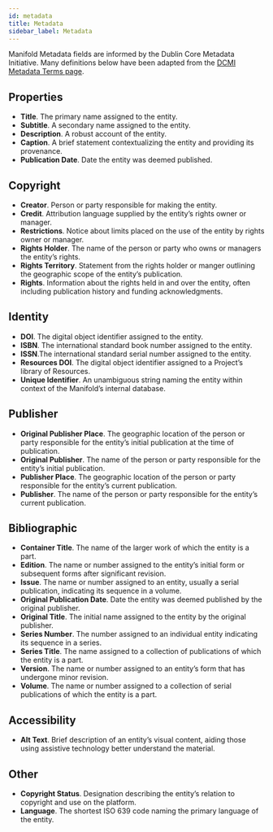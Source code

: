 ```yaml
---
id: metadata
title: Metadata
sidebar_label: Metadata
---
```


Manifold Metadata fields are informed by the Dublin Core Metadata Initiative. Many definitions below have been adapted from the [DCMI Metadata Terms page](https://www.dublincore.org/specifications/dublin-core/dcmi-terms/#http://purl.org/dc/terms/description).

## Properties

- **Title**. The primary name assigned to the entity.
- **Subtitle**. A secondary name assigned to the entity.
- **Description**. A robust account of the entity.
- **Caption**. A brief statement contextualizing the entity and providing its provenance.
- **Publication Date**. Date the entity was deemed published.

## Copyright

- **Creator**. Person or party responsible for making the entity.
- **Credit**. Attribution language supplied by the entity’s rights owner or manager.
- **Restrictions**. Notice about limits placed on the use of the entity by rights owner or manager.
- **Rights Holder**. The name of the person or party who owns or managers the entity’s rights.
- **Rights Territory**. Statement from the rights holder or manger outlining the geographic scope of the entity’s publication.
- **Rights**. Information about the rights held in and over the entity, often including publication history and funding acknowledgments.

## Identity

- **DOI**. The digital object identifier assigned to the entity.
- **ISBN**. The international standard book number assigned to the entity.
- **ISSN**.The international standard serial number assigned to the entity.
- **Resources DOI**. The digital object identifier assigned to a Project’s library of Resources.
- **Unique Identifier**. An unambiguous string naming the entity within context of the Manifold’s internal database.

## Publisher

- **Original Publisher Place**. The geographic location of the person or party responsible for the entity’s initial publication at the time of publication.
- **Original Publisher**. The name of the person or party responsible for the entity’s initial publication.
- **Publisher Place**. The geographic location of the person or party responsible for the entity’s current publication.
- **Publisher**. The name of the person or party responsible for the entity’s current publication.

## Bibliographic

- **Container Title**. The name of the larger work of which the entity is a part.
- **Edition**. The name or number assigned to the entity’s initial form or subsequent forms after significant revision.
- **Issue**. The name or number assigned to an entity, usually a serial publication, indicating its sequence in a volume.
- **Original Publication Date**. Date the entity was deemed published by the original publisher.
- **Original Title**. The initial name assigned to the entity by the original publisher.
- **Series Number**. The number assigned to an individual entity indicating its sequence in a series.
- **Series Title**. The name assigned to a collection of publications of which the entity is a part.
- **Version**. The name or number assigned to an entity’s form that has undergone minor revision.
- **Volume**. The name or number assigned to a collection of serial publications of which the entity is a part.

## Accessibility

- **Alt Text**. Brief description of an entity’s visual content, aiding those using assistive technology better understand the material.

## Other

- **Copyright Status**. Designation describing the entity’s relation to copyright and use on the platform.
- **Language**. The shortest ISO 639 code naming the primary language of the entity.